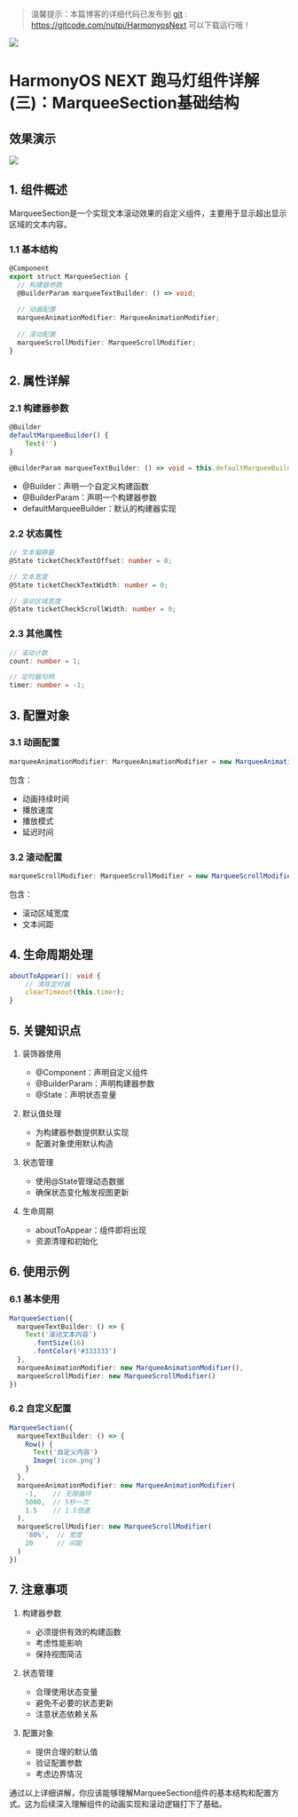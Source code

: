 > 温馨提示：本篇博客的详细代码已发布到 [git](https://gitcode.com/nutpi/HarmonyosNext) : https://gitcode.com/nutpi/HarmonyosNext 可以下载运行哦！

![](https://files.mdnice.com/user/47561/b3af4f4e-d4c6-49ff-9e16-82d8af7e34c9.png)

# HarmonyOS NEXT 跑马灯组件详解(三)：MarqueeSection基础结构
## 效果演示

![](https://files.mdnice.com/user/47561/515b84cc-bcf8-48d2-97d2-06bc62b51180.jpg)
## 1. 组件概述

MarqueeSection是一个实现文本滚动效果的自定义组件，主要用于显示超出显示区域的文本内容。

### 1.1 基本结构

```typescript
@Component
export struct MarqueeSection {
  // 构建器参数
  @BuilderParam marqueeTextBuilder: () => void;
  
  // 动画配置
  marqueeAnimationModifier: MarqueeAnimationModifier;
  
  // 滚动配置
  marqueeScrollModifier: MarqueeScrollModifier;
}
```

## 2. 属性详解

### 2.1 构建器参数

```typescript
@Builder
defaultMarqueeBuilder() {
    Text('')
}

@BuilderParam marqueeTextBuilder: () => void = this.defaultMarqueeBuilder;
```

- @Builder：声明一个自定义构建函数
- @BuilderParam：声明一个构建器参数
- defaultMarqueeBuilder：默认的构建器实现

### 2.2 状态属性

```typescript
// 文本偏移量
@State ticketCheckTextOffset: number = 0;

// 文本宽度
@State ticketCheckTextWidth: number = 0;

// 滚动区域宽度
@State ticketCheckScrollWidth: number = 0;
```

### 2.3 其他属性

```typescript
// 滚动计数
count: number = 1;

// 定时器句柄
timer: number = -1;
```

## 3. 配置对象

### 3.1 动画配置

```typescript
marqueeAnimationModifier: MarqueeAnimationModifier = new MarqueeAnimationModifier();
```

包含：
- 动画持续时间
- 播放速度
- 播放模式
- 延迟时间

### 3.2 滚动配置

```typescript
marqueeScrollModifier: MarqueeScrollModifier = new MarqueeScrollModifier();
```

包含：
- 滚动区域宽度
- 文本间距

## 4. 生命周期处理

```typescript
aboutToAppear(): void {
    // 清除定时器
    clearTimeout(this.timer);
}
```

## 5. 关键知识点

1. 装饰器使用
   - @Component：声明自定义组件
   - @BuilderParam：声明构建器参数
   - @State：声明状态变量

2. 默认值处理
   - 为构建器参数提供默认实现
   - 配置对象使用默认构造

3. 状态管理
   - 使用@State管理动态数据
   - 确保状态变化触发视图更新

4. 生命周期
   - aboutToAppear：组件即将出现
   - 资源清理和初始化

## 6. 使用示例

### 6.1 基本使用

```typescript
MarqueeSection({
  marqueeTextBuilder: () => {
    Text('滚动文本内容')
      .fontSize(16)
      .fontColor('#333333')
  },
  marqueeAnimationModifier: new MarqueeAnimationModifier(),
  marqueeScrollModifier: new MarqueeScrollModifier()
})
```

### 6.2 自定义配置

```typescript
MarqueeSection({
  marqueeTextBuilder: () => {
    Row() {
      Text('自定义内容')
      Image('icon.png')
    }
  },
  marqueeAnimationModifier: new MarqueeAnimationModifier(
    -1,    // 无限循环
    5000,  // 5秒一次
    1.5    // 1.5倍速
  ),
  marqueeScrollModifier: new MarqueeScrollModifier(
    '80%',  // 宽度
    20      // 间距
  )
})
```

## 7. 注意事项

1. 构建器参数
   - 必须提供有效的构建函数
   - 考虑性能影响
   - 保持视图简洁

2. 状态管理
   - 合理使用状态变量
   - 避免不必要的状态更新
   - 注意状态依赖关系

3. 配置对象
   - 提供合理的默认值
   - 验证配置参数
   - 考虑边界情况

通过以上详细讲解，你应该能够理解MarqueeSection组件的基本结构和配置方式。这为后续深入理解组件的动画实现和滚动逻辑打下了基础。
